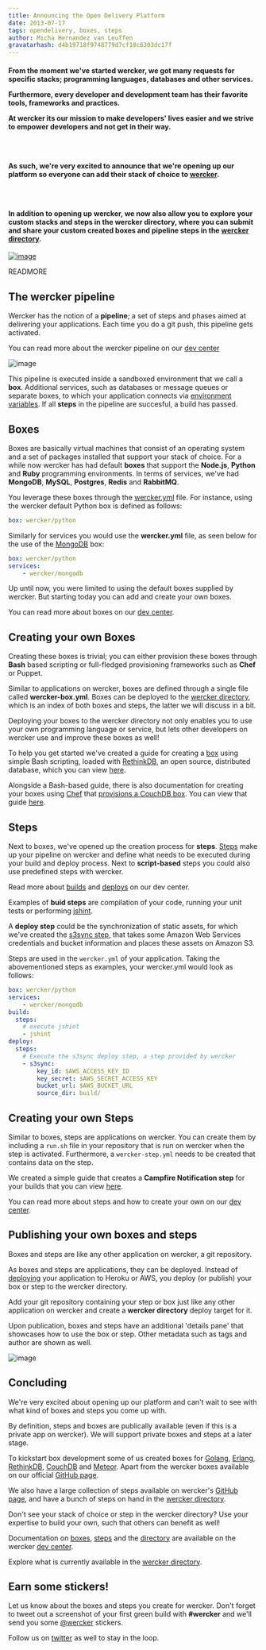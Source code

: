 ```yaml
---
title: Announcing the Open Delivery Platform
date: 2013-07-17
tags: opendelivery, boxes, steps
author: Micha Hernandez van Leuffen
gravatarhash: d4b19718f9748779d7cf18c6303dc17f
---
```


<h4 class="subheader">
From the moment we've started wercker, 
we got many requests for specific stacks; programming languages, databases and other services. 

Furthermore, every developer and development team has their favorite tools, frameworks and practices. 

At wercker its our mission to make developers' lives easier and we
strive to empower developers and not get in their way.

</br></br>

As such, we're very excited to announce that we're opening up our
platform so everyone can add their stack of choice to <a
href="http://wercker.com">wercker</a>.

</br></br>

In addition to opening up wercker, we now also allow you to explore your
custom stacks and steps in the wercker directory, where you can submit
and share your custom created boxes and pipeline steps in the <a
href="http://app.wercker.com/#explore">wercker
directory</a>.
</h4>

[![image](http://f.cl.ly/items/1E2V3j1p2B3p2Z0M3f2N/Screen%20Shot%202013-07-18%20at%203.17.32%20PM.png)](http://app.wercker.com/#explore)

READMORE

## The wercker pipeline

Wercker has the notion of a **pipeline**; a set of steps and phases aimed at delivering your applications.
Each time you do a git push, this pipeline gets activated.

You can read more about the wercker pipeline on our [dev
center](http://devcenter.wercker.com/articles/introduction/pipeline.html)

![image](http://f.cl.ly/items/2O3V2n3A1n2d3u3S363D/wercker_pipeline.png)

This pipeline is executed inside a sandboxed environment that we call a
**box**. Additional services, such as databases or message queues or
separate boxes, to which your application connects via [environment
variables](http://www.12factor.net/config). If all **steps** in the
pipeline are succesful, a build has passed.

## Boxes
Boxes are basically virtual machines that consist of an operating system and a set of packages installed that support your stack of choice. 
For a while now wercker has had default **boxes** that support the **Node.js**, **Python** and **Ruby** programming environments. 
In terms of services, we've had **MongoDB**, **MySQL**, **Postgres**, **Redis** and **RabbitMQ**.

You leverage these boxes through the
[wercker.yml](http://devcenter.wercker.com/articles/werckeryml/) file.
For instance, using the wercker default Python box is defined as follows:

``` yaml
box: wercker/python
```

Similarly for services you would use the **wercker.yml** file, as seen below for the use of the [MongoDB](http://mongodb.org) box:

``` yaml
box: wercker/python
services:
    - wercker/mongodb
```

Up until now, you were limited to using the default boxes supplied by
wercker. But starting today you can add and create your own boxes.

You can read more about boxes on our [dev
center](http://devcenter.wercker,com/articles/boxes/).

## Creating your own Boxes

Creating these boxes is trivial; you can either provision these boxes
through **Bash** based scripting or full-fledged provisioning frameworks
such as **Chef** or Puppet.

Similar to applications on wercker, boxes are defined through a single file called **wercker-box.yml**. 
Boxes can be deployed to the [wercker
directory](http://app.wercker.com/#explore), which is an index of
both boxes and steps, the latter we will discuss in a bit.

Deploying your boxes to the wercker directory not only enables you to
use your own programming language or service, but lets other developers
on wercker use and improve these boxes as well!

To help you get started we've created a guide for creating a
[box](http://app.wercker.com/) using
simple Bash scripting, loaded with
[RethinkDB](http://rethinkdb.com), an open source, distributed database,
which you can view
[here](http://devcenter.wercker.com/articles/boxes/bash.html). 

Alongside
a Bash-based guide, there is also documentation for creating your boxes
using [Chef](http://www.opscode.com/chef/) that [provisions a CouchDB
box](). You can view that guide [here](http://devcenter.wercker.com/articles/boxes/chef.html).

## Steps

Next to boxes, we've opened up the creation process for **steps**.
[Steps](http://devcenter.wercker.com/articles/steps/) make up your pipeline on wercker and define what needs to be
executed during your build and deploy process. Next to **script-based**
steps you could also use predefined steps with wercker.

Read more about [builds](http://devcenter.wercker.com/articles/introduction/builds.html)
and
[deploys](http://devcenter.wercker.com/articles/introduction/deploys.html)
on our dev center.

Examples of **buid steps** are compilation of your code, running your
unit tests or performing
[jshint](https://github.com/wercker/step-jshint/).

A **deploy step** could be the synchronization of static assets, for
which we've created the [s3sync
step](https://github.com/wercker/step-s3sync/), that takes some Amazon
Web Services
credentials and bucket information and places these assets on Amazon S3.

Steps are used in the `wercker.yml` of your application. Taking the
abovementioned steps as examples, your wercker.yml would look as
follows:

``` yaml
box: wercker/python
services:
    - wercker/mongodb
build:
  steps:
    # execute jshint
    - jshint
deploy:
  steps:
    # Execute the s3sync deploy step, a step provided by wercker
    - s3sync:
        key_id: $AWS_ACCESS_KEY_ID
        key_secret: $AWS_SECRET_ACCESS_KEY
        bucket_url: $AWS_BUCKET_URL
        source_dir: build/
```

## Creating your own Steps

Similar to boxes, steps are applications on wercker. You can create them
by including a `run.sh` file in your repository that is run on wercker
when the step is activated. Furthermore, a `wercker-step.yml` needs to
be created that contains data on the step.

We created a simple guide that creates a **Campfire Notification step**
for your builds that you can view
  [here](http://devcenter.wercker.com/articles/steps/create.html).

You can read more about steps and how to create your own on our [dev
center](http://devcenter.wercker.com/articles/steps/).

## Publishing your own boxes and steps

Boxes and steps are like any other application on wercker, a git
repository.

As boxes and steps are applications, they can be deployed. Instead of
[deploying](/articles/deployment) your application to Heroku or AWS, you
deploy (or publish) your box or step to the wercker directory.

Add your git repository containing your step or box just like any other
application on wercker and create a **wercker directory** deploy target
for it.

Upon publication, boxes and steps have an additional 'details pane' that
showcases how to use the box or step. Other metadata such as tags and
author are shown as well.

![image](http://f.cl.ly/items/2u050M0j293M2R0b0X1T/Screen%20Shot%202013-07-22%20at%203.14.32%20PM.png)

## Concluding

We're very excited about opening up our platform and can't wait to see
with what kind of boxes and steps you come up with.

By definition, steps and boxes are publically available (even if this is
a private app on wercker). We will support private boxes and steps at a
later stage.

To kickstart box development some of us created boxes for
[Golang](https://github.com/pjvds/box-golang),
[Erlang](https://github.com/mies/box-erlang),
[RethinkDB](https://github.com/mies/box-rethinkdb),
[CouchDB](https://github.com/mies/box-couchdb) and
[Meteor](https://github.com/mies/box-meteor). Apart from
the wercker boxes
available on our official [GitHub page](http://github.com/wercker).

We also have a large collection of steps available on wercker's [GitHub
page](http://github.com/wercker), and have a bunch of steps
on hand in the [wercker directory](http://app.wercker.com/#explore).

Don't see your stack of choice or step in the wercker directory? Use
your expertise to build your own, such that others can benefit as well!

Documentation on [boxes](http://devcenter.wercker.com/articles/boxes/),
[steps](http://devcenter.wercker.com/articles/steps/) and the
[directory](http://devcenter.wercker.com/articles/directory/) are available
on the wercker [dev center](http://devcenter.wercker.com).

Explore what is currently available in the [wercker
directory](http://app.wercker.com/#explore).

## Earn some stickers!

Let us know about the boxes and steps you create for wercker. Don't forget to tweet out a screenshot of your first green build with **#wercker** and we'll send you some [@wercker](http://twitter.com/wercker) stickers.

Follow us on [twitter](http://twitter.com/wercker) as well to stay in the loop.
